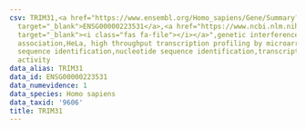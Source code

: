 ```yaml
---
csv: TRIM31,<a href="https://www.ensembl.org/Homo_sapiens/Gene/Summary?db=core;g=ENSG00000223531"
  target="_blank">ENSG00000223531</a>,<a href="https://www.ncbi.nlm.nih.gov/pubmed/17216044"
  target="_blank"><i class="fas fa-file"></i></a>",genetic interference,functional
  association,HeLa, high throughput transcription profiling by microarray,nucleotide
  sequence identification,nucleotide sequence identification,transcriptional regulation,up-regulates
  activity
data_alias: TRIM31
data_id: ENSG00000223531
data_numevidence: 1
data_species: Homo sapiens
data_taxid: '9606'
title: TRIM31
---
```

